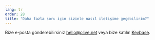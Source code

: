 ```yaml
---
lang: tr
order: 28
title: "Daha fazla soru için sizinle nasıl iletişime geçebilirim?"
---
```


Bize e-posta gönderebilirsiniz [hello@olive.net](mailto:hello@olive.net) veya bize katılın [Keybase](https://keybase.io/team/olive_network.public).
